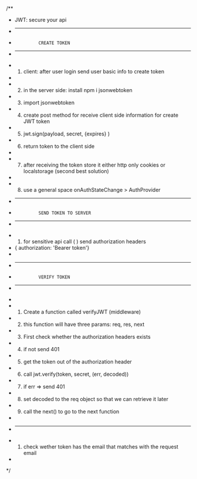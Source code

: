 /**
 * JWT: secure your api
 * ---------------------------------------
 *              CREATE TOKEN
 * --------------------------------------
 * 1. client: after user login send user basic info to create token
 * 
 * 2. in the server side: install npm i jsonwebtoken
 * 3. import jsonwebtoken
 * 4. create post method for receive client side information for create JWT token
 * 5. jwt.sign(payload, secret, {expires} )
 * 6. return token to the client side
 * 
 * 7. after receiving the token store it either http only cookies or localstorage (second best solution)
 * 
 * 8. use a general space onAuthStateChange > AuthProvider
 * -------------------------------------
 *              SEND TOKEN TO SERVER
 * ---------------------------------------
 * 1. for sensitive api call ( ) send authorization headers
 *  { authorization: 'Bearer token'}
 * 
 * -------------------------------------
 *              VERIFY TOKEN
 * --------------------------------------
 * 
 * 1. Create a function called verifyJWT (middleware)
 * 2. this function will have three params: req, res, next 
 * 3. First check whether the authorization headers exists 
 * 4. if not send 401 
 * 5. get the token out of the authorization header
 * 6. call jwt.verify(token, secret, (err, decoded))
 * 7. if err => send 401
 * 8. set decoded to the req object so that we can retrieve it later
 * 9. call the next() to go to the next function 
 * 
 * -----------------------
 * 1. check wether token has the email that matches with the request email
 * 
*/